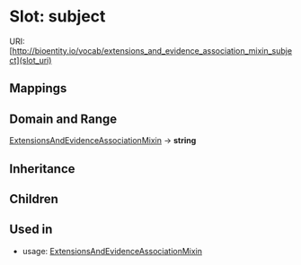# Slot: subject




URI: [http://bioentity.io/vocab/extensions_and_evidence_association_mixin_subject](slot_uri)
## Mappings

## Domain and Range

[ExtensionsAndEvidenceAssociationMixin](ExtensionsAndEvidenceAssociationMixin.md) -> **string**
## Inheritance

## Children

## Used in

 *  usage: [ExtensionsAndEvidenceAssociationMixin](ExtensionsAndEvidenceAssociationMixin.md)

